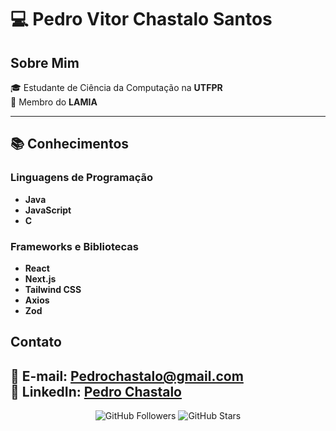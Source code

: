 # 💻 Pedro Vitor Chastalo Santos

## Sobre Mim

🎓 Estudante de Ciência da Computação na **UTFPR**  
🤖 Membro do **LAMIA**

---

## 📚 Conhecimentos

### Linguagens de Programação
- **Java**
- **JavaScript**
- **C**

### Frameworks e Bibliotecas
- **React**
- **Next.js**
- **Tailwind CSS**
- **Axios**
- **Zod**

## Contato

📧 E-mail: [Pedrochastalo@gmail.com](mailto:seu.email@example.com)  
🔗 LinkedIn: [Pedro Chastalo]([https://www.linkedin.com/in/seu-perfil](https://www.linkedin.com/in/pedro-chastalo-aa8a87223/))  
---

<div align="center">
  <img src="https://img.shields.io/github/followers/seu-usuario?label=Follow&style=social" alt="GitHub Followers">
  <img src="https://img.shields.io/github/stars/seu-usuario?label=Stars&style=social" alt="GitHub Stars">
</div>
